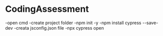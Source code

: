 # CodingAssessment

-open cmd 
-create project folder
-npm init -y
-npm install cypress --save-dev
-creata jsconfig.json file
-npx cypress open



